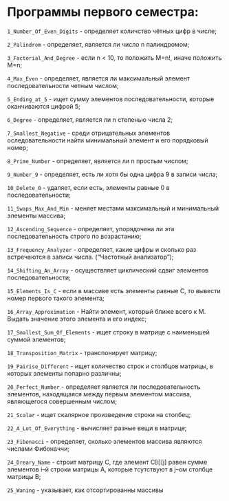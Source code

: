 # Программы первого семестра:

` 1_Number_Of_Even_Digits ` - определяет количство чётных цифр в числе;

` 2_Palindrom ` - определяет, является ли число n палиндромом;

` 3_Factorial_And_Degree ` - eсли n < 10, то положить М=n!, иначе положить М=n;

` 4_Max_Even ` - определяет, является ли максимальный элемент последовательности четным числом;

` 5_Ending_at_5 ` - ищет сумму элементов последовательности, которые оканчиваются цифрой 5;

` 6_Degree ` - определяет, является ли n степенью числа 2;

` 7_Smallest_Negative ` - cреди отрицательных элементов оследовательности найти минимальный элемент и его порядковый номер;

` 8_Prime_Number ` - определяет, является ли n простым числом;

` 9_Number_9 ` - определяет, есть ли хотя бы одна цифра 9 в записи числа;

` 10_Delete_0 ` - удаляет, если есть, элементы равные 0 в последовательности;

` 11_Swaps_Max_And_Min ` - меняет местами максимальный и минимальный элементы массива;

` 12_Ascending_Sequence ` - определяет, упорядочена ли эта последовательность строго по возрастанию;

` 13_Frequency_Analyzer ` - определяет, какие цифры и сколько раз встречаются в записи числа. (“Частотный анализатор”);

` 14_Shifting_An_Array ` - осуществляет циклический сдвиг элементов последовательности;

` 15_Elements_Is_C ` - если в массиве есть элементы равные С, то вывести номер первого такого элемента;

` 16_Array_Approximation ` - Найти элемент, который ближе всего к М. Выдать значение этого элемента и его индекс;

` 17_Smallest_Sum_Of_Elements ` - ищет строку в матрице с наименьшей суммой элементов;

` 18_Transposition_Matrix ` - транспонирует матрицу;

` 19_Pairise_Different ` - ищет количество строк и столбцов матрицы, в которых элементы попарно различны;

` 20_Perfect_Number ` - определяет является ли последовательность элементов, находящаяся между первым элементом массива, являющегося совершенным числом;

` 21_Scalar ` - ищет скалярное произведение строки на столбец;

` 22_A_Lot_Of_Everything ` - вычисляет разные вещи в матрице;

` 23_Fibonacci ` - определяет, сколько элементов массива являются числами Фибоначчи;

` 24_Dreary_Name ` - строит матрицу С, где элемент С[i][j] равен сумме элементов i–й строки матрицы А, которые тсутствуют в j–ом столбце матрицы В;

` 25_Waning ` - указывает, как отсортированны массивы

